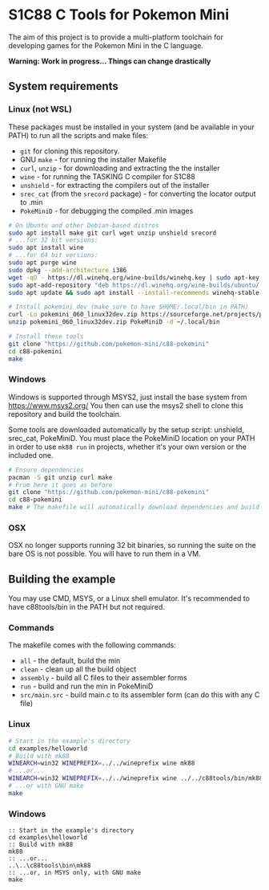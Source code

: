 # S1C88 C Tools for Pokemon Mini

The aim of this project is to provide a multi-platform toolchain for developing games for the Pokemon Mini in the C language.

**Warning: Work in progress... Things can change drastically**

## System requirements

### Linux (not WSL)

These packages must be installed in your system (and be available in your PATH) to run all the scripts and make files:

* `git` for cloning this repository.
* GNU `make` - for running the installer Makefile
* `curl`, `unzip` - for downloading and extracting the  the installer
* `wine` - for running the TASKING C compiler for S1C88
* `unshield` - for extracting the compilers out of the installer
* `srec_cat` (from the `srecord` package) - for converting the locator
  output to .min
* `PokeMiniD` - for debugging the compiled .min images

```sh
# On Ubuntu and other Debian-based distros
sudo apt install make git curl wget unzip unshield srecord
# ...for 32 bit versions:
sudo apt install wine
# ...for 64 bit versions:
sudo apt purge wine
sudo dpkg --add-architecture i386
wget -qO - https://dl.winehq.org/wine-builds/winehq.key | sudo apt-key add -
sudo apt-add-repository "deb https://dl.winehq.org/wine-builds/ubuntu/ $(lsb_release -sc) main"
sudo apt update && sudo apt install --install-recommends winehq-stable

# Install pokemini dev (make sure to have $HOME/.local/bin in PATH)
curl -Lo pokemini_060_linux32dev.zip https://sourceforge.net/projects/pokemini/files/0.60/pokemini_060_linux32dev.zip/download
unzip pokemini_060_linux32dev.zip PokeMiniD -d ~/.local/bin

# Install these tools
git clone "https://github.com/pokemon-mini/c88-pokemini"
cd c88-pokemini
make
```

### Windows

Windows is supported through MSYS2, just install the base system from https://www.msys2.org/ You then can use the msys2 shell to clone this repository and build the toolchain.

Some tools are downloaded automatically by the setup script: unshield, srec_cat, PokeMiniD. You must place the PokeMiniD location on your PATH in order to use `mk88 run` in projects, whether it's your own version or the included one.

```sh
# Ensure dependencies
pacman -S git unzip curl make
# From here it goes as before
git clone "https://github.com/pokemon-mini/c88-pokemini"
cd c88-pokemini
make # The makefile will automatically download dependencies and build the toolchain folder
```

### OSX

OSX no longer supports running 32 bit binaries, so running the suite on the bare OS is not possible. You will have to run them in a VM.

## Building the example

You may use CMD, MSYS, or a Linux shell emulator. It's recommended to have c88tools/bin in the PATH but not required.

### Commands

The makefile comes with the following commands:

* `all` - the default, build the min
* `clean` - clean up all the build object
* `assembly` - build all C files to their assembler forms
* `run` - build and run the min in PokeMiniD
* `src/main.src` - build main.c to its assembler form (can do this with any C file)

### Linux

```sh
# Start in the example's directory
cd examples/helloworld
# Build with mk88
WINEARCH=win32 WINEPREFIX=../../wineprefix wine mk88
# ...or...
WINEARCH=win32 WINEPREFIX=../../wineprefix wine ../../c88tools/bin/mk88.exe
# ...or with GNU make
make
```

### Windows

```batch
:: Start in the example's directory
cd examples\helloworld
:: Build with mk88
mk88
:: ...or...
..\..\c88tools\bin\mk88
:: ...or, in MSYS only, with GNU make
make
```
